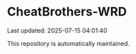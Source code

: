 # CheatBrothers-WRD

Last updated: 2025-07-15 04:01:40

This repository is automatically maintained.
